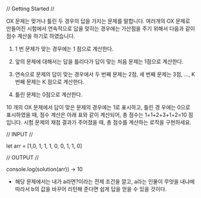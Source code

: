 // Getting Started //

OX 문제는 맞거나 틀린 두 경우의 답을 가지는 문제를 말합니다. 여러개의 OX 문제로 만들어진 시험에서 연속적으로 답을 맞히는 경우에는 가산점을 주기 위해서 다음과 같이 점수 계산을 하기로 하였습니다.

1. 1 번 문제가 맞는 경우에는 1 점으로 계산한다. 

2. 앞의 문제에 대해서는 답을 틀리다가 답이 맞는 처음 문제는 1점으로 계산한다. 

3. 연속으로 문제의 답이 맞는 경우에서 두 번째 문제는 2점, 세 번째 문제는 3점, ..., K 번째 문제는 K 점으로 계산한다. 

4. 틀린 문제는 0점으로 계산한다.

10 개의 OX 문제에서 답이 맞은 문제의 경우에는 1로 표시하고, 틀린 경 우에는 0으로 표시하였을 때, 점수 계산은 아래 표와 같이 계산되어, 총 점수는 1+1+2+3+1+2=10 점입니다.
시험 문제의 채점 결과가 주어졌을 때, 총 점수를 계산하는 로직을 구현하세요.

// INPUT //

let arr = [1,0, 1, 1, 1, 0, 0, 1, 1, 0]

// OUTPUT //

console.log(solution(arr)) -> 10

- 해당 문제에서는 내가 a라면?이라는 전제 조건을 깔고, a라는 인물이 무엇을 내냐에 따라서 b의 값을 바꾸어 리턴해 준다면 쉽게 답을 얻을 수 있을 것이다.